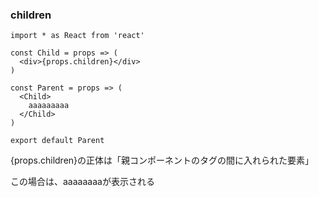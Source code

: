 ### children

```
import * as React from 'react'
 
const Child = props => (
  <div>{props.children}</div>
)
 
const Parent = props => (
  <Child>
    aaaaaaaaa
  </Child>
)
 
export default Parent
```

{props.children}の正体は「親コンポーネントのタグの間に入れられた要素」

この場合は、aaaaaaaaが表示される
